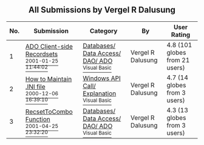 ﻿<div align="center">

## All Submissions by Vergel R Dalusung

</div>

No.  | Submission | Category | By   | User Rating
---- | ---------- | -------- | ---- | -----------
1 | [ADO Client\-side Recordsets<br /><sup>2001-01-25 11:44:02</sup>](https://github.com/Planet-Source-Code/vergel-r-dalusung-ado-client-side-recordsets__1-14718) | [Databases/ Data Access/ DAO/ ADO<br /><sup>Visual Basic</sup>](../ByCategory/databases-data-access-dao-ado__1-6.md) | Vergel R Dalusung | 4.8 (101 globes from 21 users)
2 | [How to Maintain \.INI file<br /><sup>2000-12-06 16:39:10</sup>](https://github.com/Planet-Source-Code/vergel-r-dalusung-how-to-maintain-ini-file__1-14719) | [Windows API Call/ Explanation<br /><sup>Visual Basic</sup>](../ByCategory/windows-api-call-explanation__1-39.md) | Vergel R Dalusung | 4.7 (14 globes from 3 users)
3 | [RecsetToCombo Function<br /><sup>2001-04-25 23:32:20</sup>](https://github.com/Planet-Source-Code/vergel-r-dalusung-recsettocombo-function__1-22675) | [Databases/ Data Access/ DAO/ ADO<br /><sup>Visual Basic</sup>](../ByCategory/databases-data-access-dao-ado__1-6.md) | Vergel R Dalusung | 4.3 (13 globes from 3 users)
